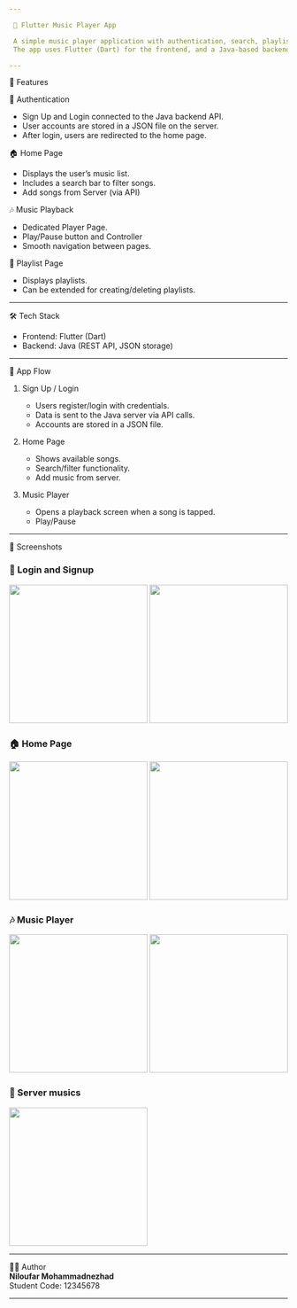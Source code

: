 ```yaml
---

 🎵 Flutter Music Player App

 A simple music player application with authentication, search, playlists, and playback features.
 The app uses Flutter (Dart) for the frontend, and a Java-based backend API that manages user accounts and music data.

---
```


 🚀 Features

 🔐 Authentication
 - Sign Up and Login connected to the Java backend API.
 - User accounts are stored in a JSON file on the server.
 - After login, users are redirected to the home page.

 🏠 Home Page
 - Displays the user’s music list.
 - Includes a search bar to filter songs.
 - Add songs from Server (via API)

 🎶 Music Playback
 - Dedicated Player Page.
 - Play/Pause button and Controller
 - Smooth navigation between pages.

 📂 Playlist Page
 - Displays playlists.
 - Can be extended for creating/deleting playlists.

---

 🛠️ Tech Stack
 - Frontend: Flutter (Dart)
 - Backend: Java (REST API, JSON storage)

---

 📱 App Flow

 1. Sign Up / Login
    - Users register/login with credentials.
    - Data is sent to the Java server via API calls.
    - Accounts are stored in a JSON file.

 2. Home Page
    - Shows available songs.
    - Search/filter functionality.
    - Add music from server.

 3. Music Player
    - Opens a playback screen when a song is tapped.
    - Play/Pause

---

 📸 Screenshots  

### 🔐 Login and Signup 
<img src="https://github.com/user-attachments/assets/83e4b34e-f74a-42eb-bbc1-ba222b516bbe" width="250" />
<img src="https://github.com/user-attachments/assets/0d27c620-dd05-4db2-8eab-537184607993" width="250" />

### 🏠 Home Page
<img src="https://github.com/user-attachments/assets/b8d73b44-909c-42dd-af2f-c4afb2be68e7" width="250" />
<img src="https://github.com/user-attachments/assets/53a463d0-fa27-4ef0-96a6-e8396f006d1b" width="250" />


### 🎶 Music Player
<img src="https://github.com/user-attachments/assets/800fdb28-bedd-4396-80fe-11c65125da6a" width="250" />
<img src="https://github.com/user-attachments/assets/dff7d9d3-a626-4b70-a940-82fab9fee651" width="250" />


### 📂 Server musics
<img src="https://github.com/user-attachments/assets/d8f70dfb-5eb5-4103-9e3a-3b72fb9167bb" width="250" />

---

👩‍💻 Author  
**Niloufar Mohammadnezhad**  
Student Code: 12345678  

---

